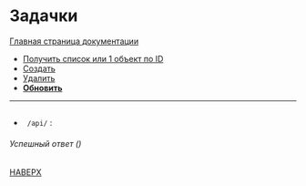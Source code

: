 # Задачки

[Главная страница документации](/README.md)

* [Получить список или 1 объект по ID](/docs/task/task-get.md)
* [Создать](/docs/task/task-create.md)   
* [Удалить](/docs/task/task-delete.md) 
* **[Обновить](/docs/task/task-update.md)**
---

## 
- ` /api/` :
###### Успешный ответ ()

[НАВЕРХ](#задачки)